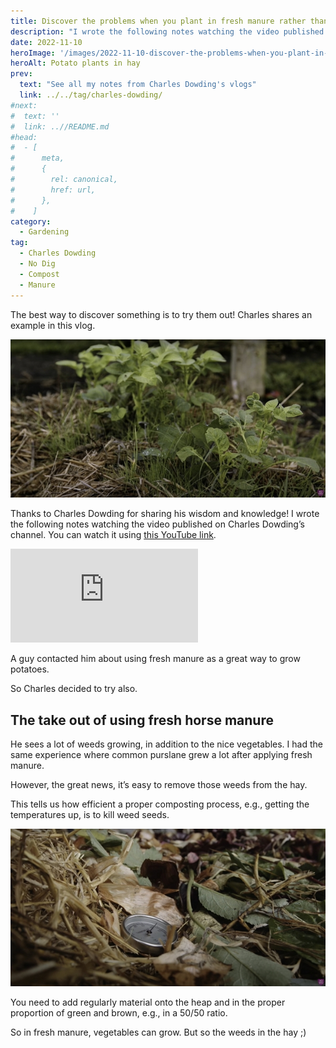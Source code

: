```yaml
---
title: Discover the problems when you plant in fresh manure rather than compost, by Charles Dowding
description: "I wrote the following notes watching the video published on Charles Dowding's channel"
date: 2022-11-10
heroImage: '/images/2022-11-10-discover-the-problems-when-you-plant-in-fresh-manure-rather-than-compost-charles-dowding.jpg'
heroAlt: Potato plants in hay
prev:
  text: "See all my notes from Charles Dowding's vlogs"
  link: ../../tag/charles-dowding/
#next:
#  text: ''
#  link: ..//README.md
#head:
#  - [
#      meta,
#      {
#        rel: canonical,
#        href: url,
#      },
#    ]
category:
  - Gardening
tag:
  - Charles Dowding
  - No Dig
  - Compost
  - Manure
---
```


The best way to discover something is to try them out! Charles shares an example in this vlog.

![Potato plants in hay](./images/2022-11-10-discover-the-problems-when-you-plant-in-fresh-manure-rather-than-compost-charles-dowding.jpg 'Potato plants grow well in hay. But what can you find in it? Credits: image taken from Charles Dowding’s vlog')

Thanks to Charles Dowding for sharing his wisdom and knowledge!
I wrote the following notes watching the video published on Charles Dowding’s channel.
You can watch it using [this YouTube link](https://www.youtube.com/watch?v=veHKCN73tUc).

<!-- markdownlint-disable MD033 -->
<p class="newsletter-wrapper"><iframe class="newsletter-embed" src="https://thetooltip.substack.com/embed" frameborder="0" scrolling="no"></iframe></p>

A guy contacted him about using fresh manure as a great way to grow potatoes.

So Charles decided to try also.

## The take out of using fresh horse manure

He sees a lot of weeds growing, in addition to the nice vegetables.
I had the same experience where common purslane grew a lot after applying fresh manure.

However, the great news, it’s easy to remove those weeds from the hay.

This tells us how efficient a proper composting process, e.g., getting the temperatures up, is to kill weed seeds.

![A compost thermometer at more than 60 °C](./images/compost-thermometer-at-more-than-60c.jpg 'Heat represents the key to make good compost weed seeds free compost. Credits: image taken from Charles Dowding’s vlog')

You need to add regularly material onto the heap and in the proper proportion of green and brown, e.g., in a 50/50 ratio.

So in fresh manure, vegetables can grow. But so the weeds in the hay ;)
